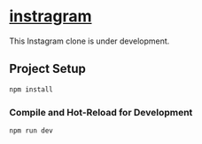 # [instragram](https://nimit0703.github.io/instagram-vue-dep/)

This Instagram clone is under development.

## Project Setup

```sh
npm install
```

### Compile and Hot-Reload for Development

```sh
npm run dev
```
